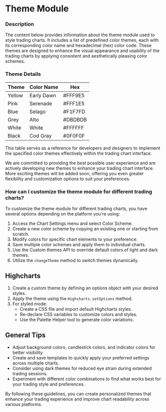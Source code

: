 # Theme Module

### Description

The content below provides information about the theme module used to style trading charts. It includes a list of predefined color themes, each with its corresponding color name and hexadecimal (hex) color code. These themes are designed to enhance the visual appearance and usability of the trading charts by applying consistent and aesthetically pleasing color schemes.

### Theme Details

| Theme  | Color Name | Hex     |
| ------ | ---------- | ------- |
| Yellow | Early Dawn | #FFF9E5 |
| Pink   | Serenade   | #FFF1E5 |
| Blue   | Selago     | #F1F7FD |
| Grey   | Alto       | #DBDBDB |
| White  | White      | #FFFFFF |
| Black  | Cod Gray   | #0F0F0F |

This table serves as a reference for developers and designers to implement the specified color themes effectively within the trading chart interface.

We are committed to providing the best possible user experience and are actively developing new themes to enhance your trading chart interface. More exciting themes will be added soon, offering you even greater flexibility and customization options to suit your preferences.

### How can I customize the theme module for different trading charts?

To customize the theme module for different trading charts, you have several options depending on the platform you're using:

1. Access the Chart Settings menu and select Color Scheme.
2. Create a new color scheme by copying an existing one or starting from scratch.
3. Modify colors for specific chart elements to your preference.
4. Save multiple color schemes and apply them to individual charts.
5. Use the Custom themes API to override default colors of light and dark themes.
6. Utilize the `changeTheme` method to switch themes dynamically.

## Highcharts

1. Create a custom theme by defining an options object with your desired styles.
2. Apply the theme using the `Highcharts.setOptions` method.
3. For styled mode:
   - Create a CSS file and import default Highcharts styles.
   - Re-declare CSS variables to customize colors and styles.
   - Use the Palette Helper tool to generate color variations.

## General Tips

- Adjust background colors, candlestick colors, and indicator colors for better visibility.
- Create and save templates to quickly apply your preferred settings across multiple charts.
- Consider using dark themes for reduced eye strain during extended trading sessions.
- Experiment with different color combinations to find what works best for your trading style and preferences.

By following these guidelines, you can create personalized themes that enhance your trading experience and improve chart readability across various platforms.
